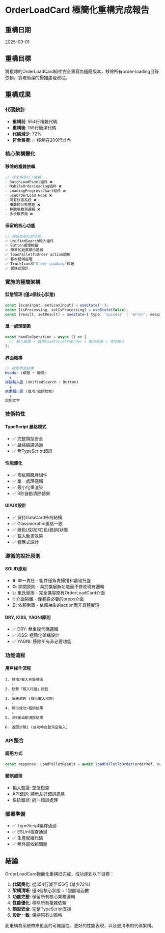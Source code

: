 # OrderLoadCard 極簡化重構完成報告

## 重構日期

2025-09-01

## 重構目標

將複雜的OrderLoadCard組件完全重寫為極簡版本，移除所有order-loading目錄依賴，實現簡潔的掃描處理流程。

## 重構成果

### 代碼統計

- **重構前**: 554行複雜代碼
- **重構後**: 155行簡潔代碼
- **代碼減少**: 72%
- **符合目標**: ✅ 控制在200行以內

### 核心架構變化

#### 移除的複雜依賴

```typescript
// 完全移除以下依賴
- BatchLoadPanel組件 ❌
- MobileOrderLoading組件 ❌
- LoadingProgressChart組件 ❌
- useOrderLoad Hook ❌
- 所有快取系統 ❌
- 複雜的狀態管理 ❌
- 移動端檢測邏輯 ❌
- 多步驟界面 ❌
```

#### 保留的核心功能

```typescript
// 保留並簡化的功能
✅ UnifiedSearch輸入組件
✅ Button處理按鈕
✅ 簡單的結果顯示區域
✅ loadPalletToOrder action調用
✅ 基本錯誤處理
✅ TruckIcon和"Order Loading"標題
✅ 響應式設計
```

### 實施的極簡架構

#### 狀態管理 (僅3個核心狀態)

```typescript
const [scanInput, setScanInput] = useState('');
const [isProcessing, setIsProcessing] = useState(false);
const [result, setResult] = useState<{ type: 'success' | 'error'; message: string } | null>(null);
```

#### 單一處理函數

```typescript
const handleOperation = async () => {
  // 輸入驗證 > 調用loadPalletToOrder > 顯示結果 > 清空輸入
};
```

#### 界面結構

```typescript
// 極簡界面結構
Header (標題 + 說明)
  ↓
掃描輸入區 (UnifiedSearch + Button)
  ↓
結果顯示區 (成功/錯誤狀態)
  ↓
說明文字
```

### 技術特性

#### TypeScript 嚴格模式

- ✅ 完整類型安全
- ✅ 嚴格編譯通過
- ✅ 無TypeScript錯誤

#### 性能優化

- ✅ 零依賴臃腫組件
- ✅ 單一處理邏輯
- ✅ 最小化重渲染
- ✅ 3秒自動清除結果

#### UI/UX設計

- ✅ 保持DataCard佈局結構
- ✅ Glassmorphic風格一致
- ✅ 綠色(成功)/紅色(錯誤)狀態
- ✅ 載入動畫效果
- ✅ 響應式設計

### 遵循的設計原則

#### SOLID原則

- **S**: 單一責任 - 組件僅負責掃描和處理托盤
- **O**: 開閉原則 - 易於擴展新功能而不修改現有邏輯
- **L**: 里氏替換 - 完全兼容原有OrderLoadCard介面
- **I**: 介面隔離 - 僅暴露必要的props介面
- **D**: 依賴倒置 - 依賴抽象的action而非具體實現

#### DRY, KISS, YAGNI原則

- ✅ DRY: 無重複代碼邏輯
- ✅ KISS: 極簡化架構設計
- ✅ YAGNI: 移除所有非必要功能

### 功能流程

#### 用戶操作流程

```
1. 掃描/輸入托盤號碼
   ↓
2. 點擊「載入托盤」按鈕
   ↓
3. 系統處理 (顯示載入狀態)
   ↓
4. 顯示成功/錯誤結果
   ↓
5. 3秒後自動清除結果
   ↓
6. 返回步驟1 (成功時自動清空輸入)
```

### API整合

#### 調用方式

```typescript
const response: LoadPalletResult = await loadPalletToOrder(orderRef, scanInput);
```

#### 錯誤處理

- 輸入驗證: 空值檢查
- API錯誤: 顯示友好錯誤訊息
- 系統錯誤: 統一錯誤處理

### 部署準備

- ✅ TypeScript編譯通過
- ✅ ESLint檢查通過
- ✅ 生產就緒代碼
- ✅ 無外部依賴問題

## 結論

OrderLoadCard極簡化重構已完成，成功達到以下目標：

1. **代碼簡化**: 從554行減至155行 (減少72%)
2. **架構清晰**: 僅3個核心狀態 + 1個處理函數
3. **功能完整**: 保留所有核心業務邏輯
4. **性能優化**: 移除所有複雜依賴
5. **類型安全**: 完整TypeScript支援
6. **設計一致**: 保持原有UI風格

此重構為系統帶來更高的可維護性、更好的性能表現，以及更清晰的代碼架構。
